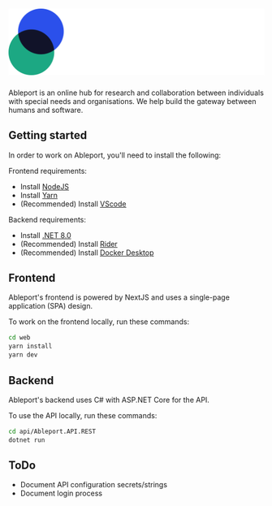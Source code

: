 # ![Ableport Logo](/web/src/assets/logo.svg)

Ableport is an online hub for research and collaboration between individuals with special needs and organisations. We help build the gateway between humans and software.

## Getting started

In order to work on Ableport, you'll need to install the following:

Frontend requirements:
- Install [NodeJS](https://nodejs.org/en/download)
- Install [Yarn](https://yarnpkg.com/getting-started/install)
- (Recommended) Install [VScode](https://code.visualstudio.com/)

Backend requirements:
- Install [.NET 8.0](https://dotnet.microsoft.com/en-us/download/dotnet/8.0)
- (Recommended) Install [Rider](https://www.jetbrains.com/rider/)
- (Recommended) Install [Docker Desktop](https://docs.docker.com/desktop/)

## Frontend

Ableport's frontend is powered by NextJS and uses a single-page application (SPA) design.

To work on the frontend locally, run these commands:

```sh
cd web
yarn install
yarn dev
```

## Backend

Ableport's backend uses C# with ASP.NET Core for the API.

To use the API locally, run these commands:

```sh
cd api/Ableport.API.REST
dotnet run
```

## ToDo

- Document API configuration secrets/strings
- Document login process
